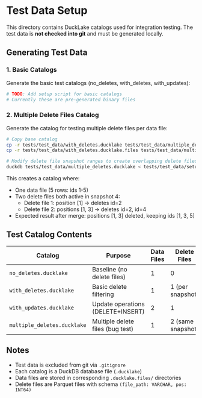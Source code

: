 # Test Data Setup

This directory contains DuckLake catalogs used for integration testing. The test data is **not checked into git** and must be generated locally.

## Generating Test Data

### 1. Basic Catalogs

Generate the basic test catalogs (no_deletes, with_deletes, with_updates):
```bash
# TODO: Add setup script for basic catalogs
# Currently these are pre-generated binary files
```

### 2. Multiple Delete Files Catalog

Generate the catalog for testing multiple delete files per data file:

```bash
# Copy base catalog
cp -r tests/test_data/with_deletes.ducklake tests/test_data/multiple_deletes.ducklake
cp -r tests/test_data/with_deletes.ducklake.files tests/test_data/multiple_deletes.ducklake.files

# Modify delete file snapshot ranges to create overlapping delete files
duckdb tests/test_data/multiple_deletes.ducklake < tests/test_data/setup_multiple_deletes_catalog.sql
```

This creates a catalog where:
- One data file (5 rows: ids 1-5)
- Two delete files both active in snapshot 4:
  - Delete file 1: position [1] -> deletes id=2
  - Delete file 2: positions [1, 3] -> deletes id=2, id=4
- Expected result after merge: positions [1, 3] deleted, keeping ids [1, 3, 5]

## Test Catalog Contents

| Catalog | Purpose | Data Files | Delete Files | Rows |
|---------|---------|------------|--------------|------|
| `no_deletes.ducklake` | Baseline (no delete files) | 1 | 0 | 4 |
| `with_deletes.ducklake` | Basic delete filtering | 1 | 1 (per snapshot) | 3 |
| `with_updates.ducklake` | Update operations (DELETE+INSERT) | 2 | 1 | 3 |
| `multiple_deletes.ducklake` | Multiple delete files (bug test) | 1 | 2 (same snapshot) | 3 (expected) |

## Notes

- Test data is excluded from git via `.gitignore`
- Each catalog is a DuckDB database file (`.ducklake`)
- Data files are stored in corresponding `.ducklake.files/` directories
- Delete files are Parquet files with schema `(file_path: VARCHAR, pos: INT64)`
